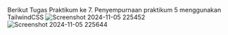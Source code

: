 Berikut Tugas Praktikum ke 7. Penyempurnaan praktikum 5 menggunakan TailwindCSS
![Screenshot 2024-11-05 225452](https://github.com/user-attachments/assets/c70bfe90-f27a-44c5-a976-abe7f65fb9e2)
![Screenshot 2024-11-05 225644](https://github.com/user-attachments/assets/4f1558dd-5c7e-42ed-a77e-2d05a0122fac)
